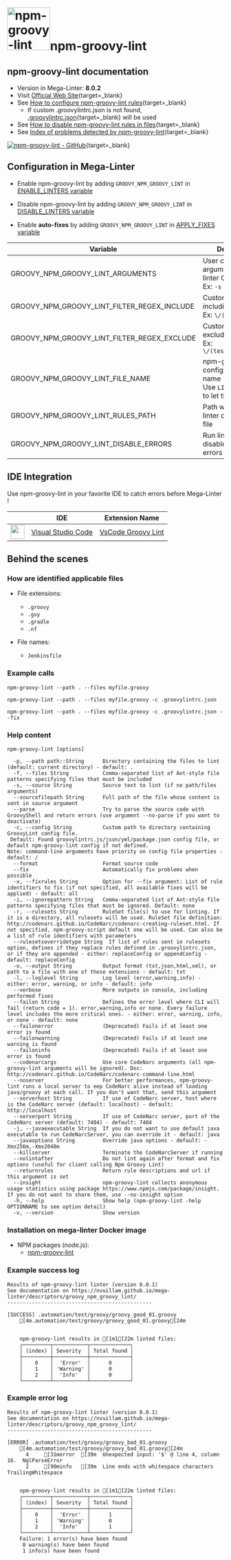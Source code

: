<!-- markdownlint-disable MD033 MD041 -->
<!-- Generated by .automation/build.py, please do not update manually -->
# <a href="https://nvuillam.github.io/npm-groovy-lint/" target="blank" title="Visit linter Web Site"><img src="https://repository-images.githubusercontent.com/240214900/1dcdef80-773c-11ea-8c94-305acc58f5c6" alt="npm-groovy-lint" height="100px" class="megalinter-logo"></a>npm-groovy-lint

## npm-groovy-lint documentation

- Version in Mega-Linter: **8.0.2**
- Visit [Official Web Site](https://nvuillam.github.io/npm-groovy-lint/){target=_blank}
- See [How to configure npm-groovy-lint rules](https://github.com/nvuillam/npm-groovy-lint#configuration){target=_blank}
  - If custom .groovylintrc.json is not found, [.groovylintrc.json](https://github.com/nvuillam/mega-linter/tree/master/TEMPLATES/.groovylintrc.json){target=_blank} will be used
- See [How to disable npm-groovy-lint rules in files](https://github.com/nvuillam/npm-groovy-lint#disabling-rules-in-source){target=_blank}
- See [Index of problems detected by npm-groovy-lint](https://codenarc.org/codenarc-rule-index.html){target=_blank}

[![npm-groovy-lint - GitHub](https://gh-card.dev/repos/nvuillam/npm-groovy-lint.svg?fullname=)](https://github.com/nvuillam/npm-groovy-lint){target=_blank}

## Configuration in Mega-Linter

- Enable npm-groovy-lint by adding `GROOVY_NPM_GROOVY_LINT` in [ENABLE_LINTERS variable](/configuration/#activation-and-deactivation)
- Disable npm-groovy-lint by adding `GROOVY_NPM_GROOVY_LINT` in [DISABLE_LINTERS variable](/configuration/#activation-and-deactivation)

- Enable **auto-fixes** by adding `GROOVY_NPM_GROOVY_LINT` in [APPLY_FIXES variable](/configuration/#apply-fixes)

| Variable | Description | Default value |
| ----------------- | -------------- | -------------- |
| GROOVY_NPM_GROOVY_LINT_ARGUMENTS | User custom arguments to add in linter CLI call<br/>Ex: `-s --foo "bar"` |  |
| GROOVY_NPM_GROOVY_LINT_FILTER_REGEX_INCLUDE | Custom regex including filter<br/>Ex: `\/(src\|lib)\/` | Include every file |
| GROOVY_NPM_GROOVY_LINT_FILTER_REGEX_EXCLUDE | Custom regex excluding filter<br/>Ex: `\/(test\|examples)\/` | Exclude no file |
| GROOVY_NPM_GROOVY_LINT_FILE_NAME | npm-groovy-lint configuration file name</br>Use `LINTER_DEFAULT` to let the linter find it | `.groovylintrc.json` |
| GROOVY_NPM_GROOVY_LINT_RULES_PATH | Path where to find linter configuration file | Workspace folder, then Mega-Linter default rules |
| GROOVY_NPM_GROOVY_LINT_DISABLE_ERRORS | Run linter but disable crash if errors found | `false` |

## IDE Integration

Use npm-groovy-lint in your favorite IDE to catch errors before Mega-Linter !

| <!-- --> | IDE | Extension Name |
| :--: | ----------------- | -------------- |
| <img src="https://github.com/nvuillam/mega-linter/raw/master/docs/assets/icons/vscode.ico" alt="" height="32px" class="megalinter-icon"></a> | [Visual Studio Code](https://code.visualstudio.com/) | [VsCode Groovy Lint](https://marketplace.visualstudio.com/items?itemName=NicolasVuillamy.vscode-groovy-lint) |

## Behind the scenes

### How are identified applicable files

- File extensions:
  - `.groovy`
  - `.gvy`
  - `.gradle`
  - `.nf`

- File names:
  - `Jenkinsfile`

<!-- markdownlint-disable -->
<!-- /* cSpell:disable */ -->

### Example calls

```shell
npm-groovy-lint --path . --files myfile.groovy
```

```shell
npm-groovy-lint --path . --files myfile.groovy -c .groovylintrc.json
```

```shell
npm-groovy-lint --path . --files myfile.groovy -c .groovylintrc.json --fix
```


### Help content

```shell
npm-groovy-lint [options]

  -p, --path path::String      Directory containing the files to lint (default: current directory) - default: .
  -f, --files String           Comma-separated list of Ant-style file patterns specifying files that must be included
  -s, --source String          Source text to lint (if no path/files arguments)
  --sourcefilepath String      Full path of the file whose content is sent in source argument
  --parse                      Try to parse the source code with GroovyShell and return errors (use argument --no-parse if you want to deactivate)
  -c, --config String          Custom path to directory containing GroovyLint config file.
 Default: Found groovylintrc.js/json/yml/package.json config file, or default npm-groovy-lint config if not defined.
Note: command-line arguments have priority on config file properties - default: /
  --format                     Format source code
  --fix                        Automatically fix problems when possible
  -x, --fixrules String        Option for --fix argument: List of rule identifiers to fix (if not specified, all available fixes will be applied) - default: all
  -i, --ignorepattern String   Comma-separated list of Ant-style file patterns specifying files that must be ignored. Default: none
  -r, --rulesets String        RuleSet file(s) to use for linting. If it is a directory, all rulesets will be used. RuleSet file definition: http://codenarc.github.io/CodeNarc/codenarc-creating-ruleset.html. If not specified, npm-groovy-script default one will be used. Can also be a list of rule identifiers with parameters
  --rulesetsoverridetype String  If list of rules sent in rulesets option, defines if they replace rules defined in .groovylintrc.json, or if they are appended - either: replaceConfig or appendConfig - default: replaceConfig
  -o, --output String          Output format (txt,json,html,xml), or path to a file with one of these extensions - default: txt
  -l, --loglevel String        Log level (error,warning,info) - either: error, warning, or info - default: info
  --verbose                    More outputs in console, including performed fixes
  --failon String              Defines the error level where CLI will fail (return code = 1). error,warning,info or none. Every failure level includes the more critical ones. - either: error, warning, info, or none - default: none
  --failonerror                (Deprecated) Fails if at least one error is found
  --failonwarning              (Deprecated) Fails if at least one warning is found
  --failoninfo                 (Deprecated) Fails if at least one error is found
  --codenarcargs               Use core CodeNarc arguments (all npm-groovy-lint arguments will be ignored). Doc: http://codenarc.github.io/CodeNarc/codenarc-command-line.html
  --noserver                   For better performances, npm-groovy-lint runs a local server to eep CodeNarc alive instead of loading java/groovy at each call. If you don't want that, send this argument
  --serverhost String          If use of CodeNarc server, host where is the CodeNarc server (default: localhost) - default: http://localhost
  --serverport String          If use of CodeNarc server, port of the CodeNarc server (default: 7484) - default: 7484
  -j, --javaexecutable String  If you do not want to use default java executable to run CodeNarcServer, you can override it - default: java
  --javaoptions String         Override java options - default: -Xms256m,-Xmx2048m
  --killserver                 Terminate the CodeNarcServer if running
  --nolintafter                Do not lint again after format and fix options (useful for client calling Npm Groovy Lint)
  --returnrules                Return rule descriptions and url if this argument is set
  --insight                    npm-groovy-lint collects anonymous usage statistics using package https://www.npmjs.com/package/insight. If you do not want to share them, use --no-insight option
  -h, --help                   Show help (npm-groovy-lint -help OPTIONNAME to see option detail)
  -v, --version                Show version
```

### Installation on mega-linter Docker image

- NPM packages (node.js):
  - [npm-groovy-lint](https://www.npmjs.com/package/npm-groovy-lint)

### Example success log

```shell
Results of npm-groovy-lint linter (version 8.0.1)
See documentation on https://nvuillam.github.io/mega-linter/descriptors/groovy_npm_groovy_lint/
-----------------------------------------------

[SUCCESS] .automation/test/groovy/groovy_good_01.groovy
    [4m.automation/test/groovy/groovy_good_01.groovy[24m
    
    
    npm-groovy-lint results in [1m1[22m linted files:
    ┌─────────┬───────────┬─────────────┐
    │ (index) │ Severity  │ Total found │
    ├─────────┼───────────┼─────────────┤
    │    0    │  'Error'  │      0      │
    │    1    │ 'Warning' │      0      │
    │    2    │  'Info'   │      0      │
    └─────────┴───────────┴─────────────┘

```

### Example error log

```shell
Results of npm-groovy-lint linter (version 8.0.1)
See documentation on https://nvuillam.github.io/mega-linter/descriptors/groovy_npm_groovy_lint/
-----------------------------------------------

[ERROR] .automation/test/groovy/groovy_bad_01.groovy
    [4m.automation/test/groovy/groovy_bad_01.groovy[24m
      4     [31merror  [39m  Unexpected input: '$' @ line 4, column 16.  NglParseError           
      2     [90minfo   [39m  Line ends with whitespace characters  TrailingWhitespace      
    
    
    npm-groovy-lint results in [1m1[22m linted files:
    ┌─────────┬───────────┬─────────────┐
    │ (index) │ Severity  │ Total found │
    ├─────────┼───────────┼─────────────┤
    │    0    │  'Error'  │      1      │
    │    1    │ 'Warning' │      0      │
    │    2    │  'Info'   │      1      │
    └─────────┴───────────┴─────────────┘
    Failure: 1 error(s) have been found 
     0 warning(s) have been found 
     1 info(s) have been found

```
